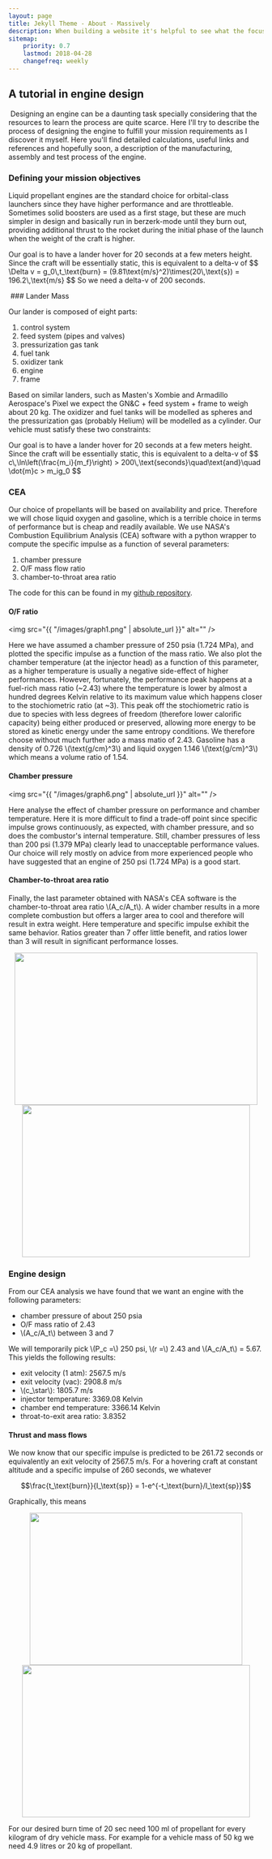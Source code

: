 ```yaml
---
layout: page
title: Jekyll Theme - About - Massively
description: When building a website it's helpful to see what the focus of your site is. This page is an example of how to show a website's focus.
sitemap:
    priority: 0.7
    lastmod: 2018-04-28
    changefreq: weekly
---
```


## A tutorial in engine design

<span class="image left"><img src="https://img.purch.com/h/1400/aHR0cDovL3d3dy5zcGFjZS5jb20vaW1hZ2VzL2kvMDAwLzAwMi80NDUvb3JpZ2luYWwvMDcwNTA3X21ldGhhbmVfcm9ja2V0XzAyLmpwZw==" alt="" /></span>
Designing an engine can be a daunting task specially considering that the resources to learn the process are quite scarce. Here I'll try to describe the process of designing the engine to fulfill your mission requirements as I discover it myself. Here you'll find detailed calculations, useful links and references and hopefully soon, a description of the manufacturing, assembly and test process of the engine.

### Defining your mission objectives
Liquid propellant engines are the standard choice for orbital-class launchers since they have higher performance and are throttleable. Sometimes solid boosters are used as a first stage, but these are much simpler in design and basically run in berzerk-mode until they burn out, providing additional thrust to the rocket during the initial phase of the launch when the weight of the craft is higher.
<div class="box">
  <p>
  Our goal is to have a lander hover for 20 seconds at a few meters height. Since the craft will be essentially static, this is equivalent to a delta-v of
  $$
  \Delta v = g_0\,t_\text{burn}
  = (9.81\text{m/s}^2)\times(20\,\text{s}) = 196.2\,\text{m/s}
  $$
  So we need a delta-v of 200 seconds.
  </p>
</div>
<span class="image right"><img src="http://masten.aero/wp-content/uploads/2015/01/09-09-16_Masten_xombie_VTVL-2502.jpg" alt="" /></span>
### Lander Mass

Our lander is composed of eight parts:

1. control system
2. feed system (pipes and valves)
3. pressurization gas tank
4. fuel tank
5. oxidizer tank
7. engine
8. frame

Based on similar landers, such as Masten's Xombie and Armadillo Aerospace's Pixel we expect the GN&C + feed system + frame to weigh about 20 kg. The oxidizer and fuel tanks will be modelled as spheres and the pressurization gas (probably Helium) will be modelled as a cylinder. Our vehicle must satisfy these two constraints:

<div class="box">
  <p>
  Our goal is to have a lander hover for 20 seconds at a few meters height. Since the craft will be essentially static, this is equivalent to a delta-v of
  $$
  c\,\ln\left(\frac{m_i}{m_f}\right) > 200\,\text{seconds}\quad\text{and}\quad
  \dot{m}c > m_ig_0
  $$
  </p>
</div>

### CEA

Our choice of propellants will be based on availability and price. Therefore we will chose liquid oxygen and gasoline, which is a terrible choice in terms of performance but is cheap and readily available. We use NASA's Combustion Equilibrium Analysis (CEA) software with a python wrapper to compute the specific impulse as a function of several parameters:

1. chamber pressure
2. O/F mass flow ratio
3. chamber-to-throat area ratio

The code for this can be found in my [github repository](https://github.com/Xenophyte/preliminary_rocket_design).

#### O/F ratio

<span class="image right"><img src="{{ "/images/graph1.png" | absolute_url }}" alt="" /></span>

Here we have assumed a chamber pressure of 250 psia (1.724 MPa), and plotted the specific impulse as a function of the mass ratio. We also plot the chamber temperature (at the injector head) as a function of this parameter, as a higher temperature is usually a negative side-effect of higher performances. However, fortunately, the performance peak happens at a fuel-rich mass ratio (~2.43) where the temperature is lower by almost a hundred degrees Kelvin relative to its maximum value which happens closer to the stochiometric ratio (at ~3). This peak off the stochiometric ratio is due to species with less degrees of freedom (therefore lower calorific capacity) being either produced or preserved, allowing more energy to be stored as kinetic energy under the same entropy conditions. We therefore choose without much further ado a mass matio of 2.43. Gasoline has a density of 0.726 \\(\text{g/cm}^3\\) and liquid oxygen 1.146 \\(\text{g/cm}^3\\) which means a volume ratio of 1.54.

#### Chamber pressure

<span class="image right"><img src="{{ "/images/graph6.png" | absolute_url }}" alt="" /></span>

Here analyse the effect of chamber pressure on performance and chamber temperature. Here it is more difficult to find a trade-off point since specific impulse grows continuously, as expected, with chamber pressure, and so does the combustor's internal temperature. Still, chamber pressures of less than 200 psi (1.379 MPa) clearly lead to unacceptable performance values. Our choice will rely mostly on advice from more experienced people who have suggested that an engine of 250 psi (1.724 MPa) is a good start.

#### Chamber-to-throat area ratio

Finally, the last parameter obtained with NASA's CEA software is the chamber-to-throat area ratio \\(A_c/A_t\\). A wider chamber results in a more complete combustion but offers a larger area to cool and therefore will result in extra weight. Here temperature and specific impulse exhibit the same behavior. Ratios greater than 7 offer little benefit, and ratios lower than 3 will result in significant performance losses.

<p align="center">
  <img height="300" width="480" src="{{ "/images/graph7.png" | absolute_url }}">
  <img height="300" width="450" src="{{ "/images/graph8.png" | absolute_url }}">
</p>

### Engine design

From our CEA analysis we have found that we want an engine with the following parameters:
* chamber pressure of about 250 psia
* O/F mass ratio of 2.43
* \\(A_c/A_t\\) between 3 and 7

We will temporarily pick \\(P_c =\\) 250 psi, \\(r =\\) 2.43 and \\(A_c/A_t\\) = 5.67. This yields the following results:

* exit velocity (1 atm): 2567.5 m/s
* exit velocity (vac): 2908.8 m/s
* \\(c_\star\\): 1805.7 m/s
* injector temperature: 3369.08 Kelvin
* chamber end temperature: 3366.14 Kelvin
* throat-to-exit area ratio: 3.8352

#### Thrust and mass flows

We now know that our specific impulse is predicted to be 261.72 seconds or equivalently an exit velocity of 2567.5 m/s. For a hovering craft at constant altitude and a specific impulse of 260 seconds, we whatever

$$\frac{t_\text{burn}}{I_\text{sp}} = 1-e^{-t_\text{burn}/I_\text{sp}}$$

Graphically, this means

<p align="center">
  <img height="300" width="420" src="{{ "/images/graph10.png" | absolute_url }}">
  <img height="300" width="450" src="{{ "/images/graph11.png" | absolute_url }}">
</p>

For our desired burn time of 20 sec need 100 ml of propellant for every kilogram of dry vehicle mass. For example for a vehicle mass of 50 kg we need 4.9 litres or 20 kg of propellant.
